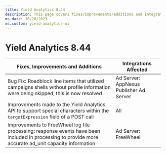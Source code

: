 ```yaml
---
title: Yield Analytics 8.44
description: This page covers fixes/improvements/additions and integrations affected in Yield Analytics 8.44.
ms.date: 10/28/2023
ms.custom: yield-analytics-ui
---
```


# Yield Analytics 8.44

| Fixes, Improvements and Additions | Integrations Affected |
|--|--|
| Bug Fix: Roadblock line items that utilized campaigns shells without profile information were being skipped; this is now resolved | Ad Server: AppNexus Publisher Ad Server |
| Improvements made to the Yield Analytics API to support special characters within the `targetExpression` field of a POST call | All |
| Improvements to FreeWheel log file processing: response events have been included in processing to provide more accurate ad_unit capacity information | Ad Server: FreeWheel |
